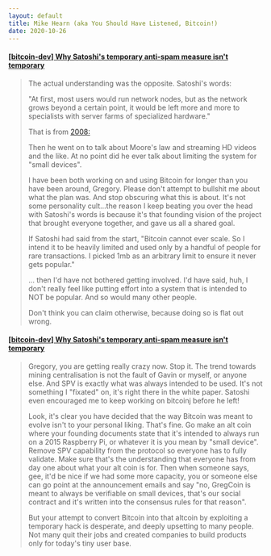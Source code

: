 ```yaml
---
layout: default
title: Mike Hearn (aka You Should Have Listened, Bitcoin!)
date: 2020-10-26
---
```


#### [[bitcoin-dev] Why Satoshi's temporary anti-spam measure isn't temporary](https://lists.linuxfoundation.org/pipermail/bitcoin-dev/2015-July/009726.html)

>The actual understanding was the opposite. Satoshi's words:
>
>"At first, most users would run network nodes, but as the network grows
beyond a certain point, it would be left more and more to specialists with
server farms of specialized hardware."
>
>That is from [2008:](http://satoshi.nakamotoinstitute.org/emails/cryptography/2/#selection-75.16-83.14)
>
>Then he went on to talk about Moore's law and streaming HD videos and the
like. At no point did he ever talk about limiting the system for "small
devices".
>
>I have been both working on and using Bitcoin for longer than you have been
around, Gregory. Please don't attempt to bullshit me about what the plan
was. And stop obscuring what this is about. It's not some personality cult...the reason I keep beating you over the head with Satoshi's words is
because it's that founding vision of the project that brought everyone
together, and gave us all a shared goal.
>
>If Satoshi had said from the start, "Bitcoin cannot ever scale. So I intend it to be heavily limited and
used only by a handful of people for rare transactions. I picked 1mb as an
arbitrary limit to ensure it never gets popular."
>
>... then I'd have not bothered getting involved. I'd have said, huh, I
don't really feel like putting effort into a system that is intended to NOT
be popular. And so would many other people.
>
>Don't think you can claim otherwise, because doing so is flat out wrong.

#### [[bitcoin-dev] Why Satoshi's temporary anti-spam measure isn't temporary](https://lists.linuxfoundation.org/pipermail/bitcoin-dev/2015-July/009726.html)

>Gregory, you are getting really crazy now. Stop it. The trend towards
mining centralisation is not the fault of Gavin or myself, or anyone else.
And SPV is exactly what was always intended to be used. It's not something
I "fixated" on, it's right there in the white paper. Satoshi even
encouraged me to keep working on bitcoinj before he left!
>
>Look, it's clear you have decided that the way Bitcoin was meant to evolve
isn't to your personal liking. That's fine. Go make an alt coin where your
founding documents state that it's intended to always run on a 2015
Raspberry Pi, or whatever it is you mean by "small device". Remove SPV
capability from the protocol so everyone has to fully validate. Make sure
that's the understanding that everyone has from day one about what your alt
coin is for. Then when someone says, gee, it'd be nice if we had some more
capacity, you or someone else can go point at the announcement emails and
say "no, GregCoin is meant to always be verifiable on small devices, that's
our social contract and it's written into the consensus rules for that
reason".
>
>But your attempt to convert Bitcoin into that altcoin by exploiting a
temporary hack is desperate, and deeply upsetting to many people. Not many
quit their jobs and created companies to build products only for today's
tiny user base.

